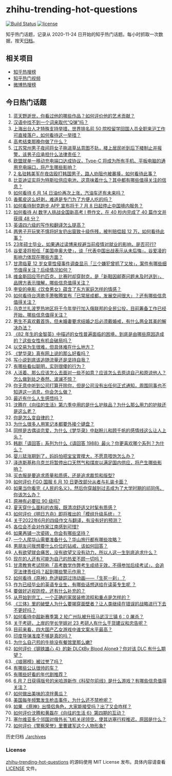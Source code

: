 # zhihu-trending-hot-questions

[![Build Status](https://github.com/justjavac/zhihu-trending-hot-questions/workflows/ci/badge.svg?branch=master)](https://github.com/justjavac/zhihu-trending-hot-questions/actions)
[![license](https://img.shields.io/github/license/justjavac/zhihu-trending-hot-questions)](https://github.com/justjavac/zhihu-trending-hot-questions/blob/master/LICENSE)

知乎热门话题，记录从 2020-11-24 日开始的知乎热门话题。每小时抓取一次数据，按天[归档](./archives)。

## 相关项目

- [知乎热搜榜](https://github.com/justjavac/zhihu-trending-top-search)
- [知乎热门视频](https://github.com/justjavac/zhihu-trending-hot-video)
- [微博热搜榜](https://github.com/justjavac/weibo-trending-hot-search)

## 今日热门话题

<!-- BEGIN -->
<!-- 最后更新时间 Thu Jun 09 2022 04:13:09 GMT+0800 (China Standard Time) -->

1. [蓝天野逝世，你看过他的哪些作品？如何评价他的艺术贡献？](https://www.zhihu.com/question/536687072)
1. [汉语中找不到一个词来取代“Q弹”吗？](https://www.zhihu.com/question/536132184)
1. [上海出台人才特殊支持举措，世界排名前 50 院校留学回国人员全职来沪工作可直接落户，如何看待这一举措？](https://www.zhihu.com/question/536546752)
1. [高考结束那晚你做了什么？](https://www.zhihu.com/question/529368488)
1. [江苏常州男子夜间将女子拖进草丛意图不轨，楼上居民听到后下楼制止并报警，该男子应承担什么法律责任？](https://www.zhihu.com/question/536564043)
1. [欧盟就单一移动充电端口达成协议，Type-C 将成为所有手机、平板电脑的通用充电端口，将产生哪些影响？](https://www.zhihu.com/question/536542523)
1. [2 名驻韩美军在夜店殴打韩国男子，路人劝阻也被暴揍，如何看待此事？](https://www.zhihu.com/question/536565559)
1. [比亚迪证实将为特斯拉供应电池，这意味着什么？其中都有哪些值得关注的信息？](https://www.zhihu.com/question/536665613)
1. [如何看待 6 月 14 日油价再次上涨，汽油车还有未来吗？](https://www.zhihu.com/question/536374172)
1. [香蕉皮这么好剥，难道是专门为了方便人吃的吗？](https://www.zhihu.com/question/435649196)
1. [如何看待耐克跑步 APP 宣布将于 7 月 8 日起停止中国境内服务？](https://www.zhihu.com/question/536666566)
1. [如何看待 AI 数字人挑战全国新高考 Ⅰ 卷作文，在 40 秒内完成了 40 篇作文并获得 48 分？](https://www.zhihu.com/question/536534408)
1. [英语四六级的写作和翻译怎么提高？](https://www.zhihu.com/question/268901468)
1. [两男子开玩笑不慎将好友扔出窗致十级伤残，被判赔偿超 12 万，如何看待此事？](https://www.zhihu.com/question/536572230)
1. [23年硕士毕业，如果通过读博来规避当前疫情对就业的影响，是否可行?](https://www.zhihu.com/question/535491235)
1. [谷爱凌将担任「美国申奥大使」，谈「代表中国出战表示从未后悔」，谷爱凌的影响力体现在哪些方面？](https://www.zhihu.com/question/536648225)
1. [甘肃临夏 12 岁女童性侵事件调查显示「三个嫌犯曾抓了又放」，案件有哪些细节值得关注？后续情况如何？](https://www.zhihu.com/question/536723172)
1. [维金斯回应签约匹克，比赛时却穿耐克，是「新鞋因邮寄问题未及时送到」，品牌方表示理解，哪些信息值得关注？](https://www.zhihu.com/question/536521352)
1. [李安的电影《饮食男女》蕴含了东方家庭怎样的情感？](https://www.zhihu.com/question/534560312)
1. [如何看待台湾歌手萧敬腾宣布「已常居成都，发展空间很大」？还有哪些信息值得关注？](https://www.zhihu.com/question/536732876)
1. [乌克兰扎波罗热地区将于今年举行加入俄联邦的全民公投，目前筹备工作已经开始，哪些信息值得关注？](https://www.zhihu.com/question/536692496)
1. [男生不喜欢戴首饰，但未婚妻要求结婚之后必须戴婚戒，有什么两全其美的解决办法？](https://www.zhihu.com/question/516779881)
1. [《82 年生的金智英》中描述的女性普遍面临的困境，到底是由哪些原因造成的？这些女性有机会破局吗？](https://www.zhihu.com/question/534557563)
1. [以交易为生很难，但具体难在什么地方？](https://www.zhihu.com/question/536027878)
1. [《梦华录》真有网上说的那么好看吗？](https://www.zhihu.com/question/536375720)
1. [写小说到底该追随流量还是坚持自我？](https://www.zhihu.com/question/526899937)
1. [有哪些看似聪明，实则很傻的行为？](https://www.zhihu.com/question/60864080)
1. [人活着、那么应该怎么去面对一些不如意？应该怎么去原谅自己和原谅他人？怎么做到处之泰然、波澜不惊？](https://www.zhihu.com/question/536683967)
1. [你无意中听到公司打算开除你，但是公司没有出任何正式通知，周围同事也不知道这一消息，你会怎么做？](https://www.zhihu.com/question/374626316)
1. [最近有什么人生感悟吗？](https://www.zhihu.com/question/381896673)
1. [沈腾在《向往的生活》第六季中用的是什么护肤品？为什么那么用力的护肤还是这么老？](https://www.zhihu.com/question/536285606)
1. [你是怎么变自律的？](https://www.zhihu.com/question/284206141)
1. [为什么很多人用笔记本都要外接个键盘？](https://www.zhihu.com/question/334473630)
1. [同样是古偶谈恋爱，为什么《梦华录》中赵盼儿和顾千帆的感情线这么让人上头？](https://www.zhihu.com/question/535809862)
1. [韩剧「请回答」系列为什么《请回答 1988》最火？你更喜欢哪个系列？为什么？](https://www.zhihu.com/question/534573563)
1. [婴儿猛涨期到了，妈妈怕把宝宝胃撑大，不愿意喂饱怎么办？](https://www.zhihu.com/question/491530067)
1. [泽连斯基称乌克兰将暂停出口天然气和煤炭以满足国内供应，将产生哪些影响？](https://www.zhihu.com/question/536632894)
1. [买衣服是要追求质量和质感，还是追求裁剪和版型?](https://www.zhihu.com/question/524185789)
1. [如何评价 FGO 国服 6 月 10 日更改部分从者与礼装卡面？](https://www.zhihu.com/question/536687264)
1. [如果当你看完《人民的名义》，然后你穿越到过去成为了大学时期的祁同伟，你该怎么办？](https://www.zhihu.com/question/521307633)
1. [原神有必要拉 90 级吗?](https://www.zhihu.com/question/526752239)
1. [夏天穿什么面料的衣服，既清凉舒适又时髦有质感？](https://www.zhihu.com/question/523269350)
1. [如何评价《明日方舟》即将推出的「模组升级系统」？](https://www.zhihu.com/question/536387062)
1. [关于2022年6月的四级作文与翻译，有没有好的预测？](https://www.zhihu.com/question/533639913)
1. [各位会不会对作家江南感到可惜?](https://www.zhihu.com/question/534522677)
1. [如果再铺一次瓷砖，你会有哪些坚持？](https://www.zhihu.com/question/535814883)
1. [一个人爬华山需要准备什么？华山旅行都有哪些攻略？](https://www.zhihu.com/question/535128480)
1. [男朋友问我想要什么价位的钻戒，该如何回答？](https://www.zhihu.com/question/528252617)
1. [人有欲望就会痛苦，没有欲望又没有动力，所以人这一生到底追求什么？](https://www.zhihu.com/question/536464609)
1. [现在的人还有可能为自己的热爱不顾一切吗？](https://www.zhihu.com/question/536324224)
1. [甘肃教育考试院称「高考数学作弊考生成绩无效，不得参加后续考试」，会追究法律责任吗？起到哪些警示作用？](https://www.zhihu.com/question/536638712)
1. [如何看待《原神》危途疑踪过场动画——「生死一刹」？](https://www.zhihu.com/question/536254319)
1. [作为已经毕业的英语专业生，有哪些话想送给在读英专生呢 ？](https://www.zhihu.com/question/535151659)
1. [要做好近视防控，还有什么补充的？](https://www.zhihu.com/question/456299279)
1. [从开始到完工，一个正确的家居装修流程和重点是怎样的？](https://www.zhihu.com/question/40693430)
1. [《三体》里的破壁人为什么要揭穿面壁者？让人类继续在错误的战略进行下去不更好吗？](https://www.zhihu.com/question/35829633)
1. [如何看待中超新赛季第 2 轮广州队被升班马武汉三镇 6：0 屠杀？](https://www.zhihu.com/question/536529331)
1. [关于考研，上岸的学长学姐对 23 考研人有什么干货建议和忠告呢？](https://www.zhihu.com/question/529956347)
1. [目前来看，四大国产乙女游戏中谁文案水平最高？](https://www.zhihu.com/question/530236526)
1. [印度导弹准度不够是真的吗？](https://www.zhihu.com/question/521002892)
1. [为什么自己煎的牛排没有餐馆里那么嫩?](https://www.zhihu.com/question/28343823)
1. [如何评价《钢铁雄心 4》的新 DLC《By Blood Alone》？你对该 DLC 有什么期望？](https://www.zhihu.com/question/536625926)
1. [《琅琊榜》被过誉了吗？](https://www.zhihu.com/question/36561816)
1. [有哪些公认很帅的车？](https://www.zhihu.com/question/67380421)
1. [有哪些好看的年代剧推荐？](https://www.zhihu.com/question/452694674)
1. [6 月 7 日获得版号的米哈游新作《科契尔前线》是什么游戏？有哪些信息值得关注？](https://www.zhihu.com/question/536543624)
1. [如何做出美味的凉拌黄瓜？](https://www.zhihu.com/question/23428358)
1. [美国每年频繁发生枪击事件，为什么还不禁枪呢？](https://www.zhihu.com/question/534012184)
1. [如果 《原神》出情侣角色，大家能接受吗？出了又会咋样？](https://www.zhihu.com/question/533847979)
1. [如何评价沈腾和黄磊在《向往的生活 6》第四期的互动？](https://www.zhihu.com/question/535023423)
1. [塞尔维亚多个邻国对俄外长飞机关闭领空，使其访塞行程推迟，原因是什么？](https://www.zhihu.com/question/536464168)
1. [如何评价《警察荣誉》里曹建军这个人物形象?](https://www.zhihu.com/question/536167636)

<!-- END -->

历史归档 [./archives](./archives)

### License

[zhihu-trending-hot-questions](https://github.com/justjavac/zhihu-trending-hot-questions)
的源码使用 MIT License 发布。具体内容请查看 [LICENSE](./LICENSE) 文件。
